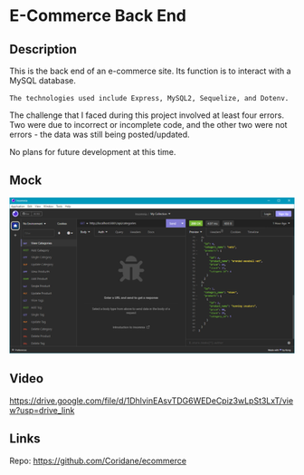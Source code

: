   # E-Commerce Back End

  ## Description

  This is the back end of an e-commerce site. Its function is to interact with a MySQL database.

    The technologies used include Express, MySQL2, Sequelize, and Dotenv.
  
  The challenge that I faced during this project involved at least four errors. Two were due to incorrect or incomplete code, and the other two were not errors - the data was still being posted/updated.
    
  No plans for future development at this time.

  ## Mock

  ![Insomnia](./assets/mock1.png)

  ## Video

  https://drive.google.com/file/d/1DhlvinEAsvTDG6WEDeCpiz3wLpSt3LxT/view?usp=drive_link
    
  ## Links

  Repo: https://github.com/Coridane/ecommerce
